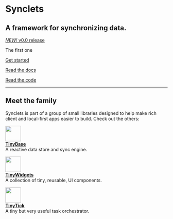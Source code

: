 # Synclets

<section id="hero">
  <h2>
    A framework for synchronizing data.
  </h2>
</section>

<a href='/guides/releases/#v0-0'><em>NEW!</em> v0.0 release</a>

<span id="one-with">The first one</span>

<a class='start' href='/guides/getting-started/'>Get started</a>

<a href='/api/synclets'>Read the docs</a>

<a href='https://github.com/tinyplex/synclets'>Read the code</a>

---

<section id="family">
  <h2>Meet the family</h2>
  <p>Synclets is part of a group of small libraries designed to help make rich client and local-first apps easier to build. Check out the others:</p>

  <p>
    <a href='https://tinybase.org' target='_blank'>
      <img width="48" src="https://tinybase.org/favicon.svg?asImg" />
      <br/>
      <b>TinyBase</b>
    </a>
    <br />A reactive data store and sync engine.
  </p>

  <p>
    <a href='https://tinywidgets.org' target='_blank'>
      <img width="48" src="https://tinywidgets.org/favicon.svg?asImg" />
      <br/>
      <b>TinyWidgets</b>
    </a>
    <br />A collection of tiny, reusable, UI components.
  </p>

  <p>
    <a href='https://tinytick.org' target='_blank'>
      <img width="48" src="https://tinytick.org/favicon.svg?asImg" />
      <br />
      <b>TinyTick</b>
    </a>
    <br />A tiny but very useful task orchestrator.
  </p>
</section>
